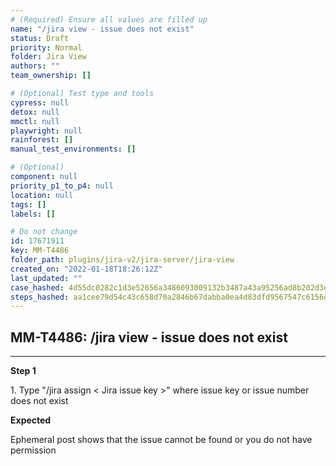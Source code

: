 ```yaml
---
# (Required) Ensure all values are filled up
name: "/jira view - issue does not exist"
status: Draft
priority: Normal
folder: Jira View
authors: ""
team_ownership: []

# (Optional) Test type and tools
cypress: null
detox: null
mmctl: null
playwright: null
rainforest: []
manual_test_environments: []

# (Optional)
component: null
priority_p1_to_p4: null
location: null
tags: []
labels: []

# Do not change
id: 17671911
key: MM-T4486
folder_path: plugins/jira-v2/jira-server/jira-view
created_on: "2022-01-18T18:26:12Z"
last_updated: ""
case_hashed: 4d55dc0282c1d3e52656a3486093009132b3487a43a95256ad8b202d3e992e73a6932599da5b63b2c0ab495ddd85a0b1
steps_hashed: aa1cee79d54c43c658d70a2846b67dabba0ea4d83dfd9567547c6156df24f75e1022e571c41f661e383e92920d993d90
---
```


## MM-T4486: /jira view - issue does not exist

---

**Step 1**

1\. Type "/jira assign < Jira issue key >" where issue key or issue number does not exist

**Expected**

Ephemeral post shows that the issue cannot be found or you do not have permission
